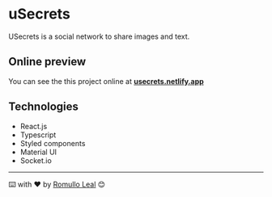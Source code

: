 # uSecrets

USecrets is a social network to share images and text.

## Online preview

You can see the this project online at **[usecrets.netlify.app](https://usecrets.netlify.app)**

## Technologies

* React.js
* Typescript
* Styled components
* Material UI
* Socket.io
---
⌨️ with ❤️ by [Romullo Leal](https://github.com/romulloleal) 😊
